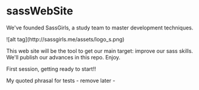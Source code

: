 sassWebSite
===========
<p>We've founded SassGirls, a study team to master development techniques. </p>
![alt tag](http://sassgirls.me/assets/logo_s.png)
<p>This web site will be the tool to get our main target: improve our sass skills. We'll publish our advances in this repo. Enjoy.</p>
<p>First session, getting ready to start!!</p>
<p>My quoted phrasal for tests - remove later -</p>